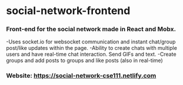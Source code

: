 # social-network-frontend


### Front-end for the social network made in React and Mobx. 
-Uses socket.io for websocket communication and instant chat/group post/like updates within the page.
-Ability to create chats with multiple users and have real-time chat interaction. Send GIFs and text.
-Create groups and add posts to groups and like posts (also in real-time)

### Website: https://social-network-cse111.netlify.com
